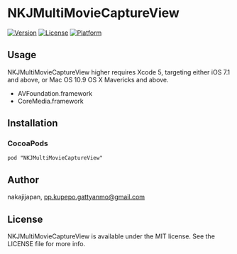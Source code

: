 # NKJMultiMovieCaptureView

[![Version](https://img.shields.io/cocoapods/v/NKJMultiMovieCaptureView.svg?style=flat)](http://cocoadocs.org/docsets/NKJMultiMovieCaptureView)
[![License](https://img.shields.io/cocoapods/l/NKJMultiMovieCaptureView.svg?style=flat)](http://cocoadocs.org/docsets/NKJMultiMovieCaptureView)
[![Platform](https://img.shields.io/cocoapods/p/NKJMultiMovieCaptureView.svg?style=flat)](http://cocoadocs.org/docsets/NKJMultiMovieCaptureView)

## Usage

NKJMultiMovieCaptureView higher requires Xcode 5, targeting either iOS 7.1 and above, or Mac OS 10.9 OS X Mavericks and above.

* AVFoundation.framework
* CoreMedia.framework

## Installation

### CocoaPods

```
pod "NKJMultiMovieCaptureView"
```


## Author

nakajijapan, pp.kupepo.gattyanmo@gmail.com

## License

NKJMultiMovieCaptureView is available under the MIT license. See the LICENSE file for more info.


